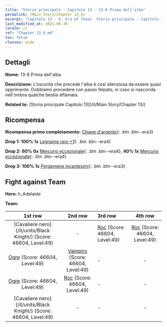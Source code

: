 ```yaml
---
title: "Storia principale - Capitolo 13 - 13-8 Prima dell'alba"
permalink: /Main Story/Chapter 13_8/
excerpt: "Capitolo 13 - 8. Era of Chaos  Storia principale - Capitolo 13_8. 13-8 Prima dell'alba"
last_modified_at: 2021-06-30
locale: it
ref: "Chapter 13_8.md"
toc: false
classes: wide
---
```


## Dettagli

 **Nome:** 13-8 Prima dell'alba

 **Descrizione:** L'oscurità che precede l'alba è così silenziosa da essere quasi opprimente. Dobbiamo procedere con passo felpato, in caso si nasconda nell'ombra qualche bestia affamata.

 **Related to:** [Storia principale Capitolo 13](/it/Main Story/Chapter 13/)

## Ricompensa

 **Ricompensa primo completamento:** [Chiave d'argento](/ItemsIT/con_693/){: .btn .btn--era3}

 **Drop 1:** **100% 1x** [Legname raro +1](/ItemsIT/mat_41/){: .btn .btn--era4}

 **Drop 2:** **60% 0x** [Mercurio eccezionale](/ItemsIT/mat_35/){: .btn .btn--era4}, **40% 1x** [Mercurio eccezionale](/ItemsIT/mat_35/){: .btn .btn--era4}

 **Drop 3:** **100% 1x** [Pergamene incantesimi](/ItemsIT/con_694/){: .btn .btn--era3}


## Fight against Team
 **Hero:** h_Adelaide

 **Team:**


  | 1st row | 2nd row | 3rd row | 4th row |
  |:----:|:----:|:----|:----:|
  | [Cavaliere nero](/it/units/Black Knight/) (Score: 46604, Level:49)  | - | [Roc](/it/units/Roc/) (Score: 46604, Level:49)  | [Roc](/it/units/Roc/) (Score: 46604, Level:49)  |
  | [Ogre](/it/units/Ogre/) (Score: 46604, Level:49)  | [Vampiro](/it/units/Vampire/) (Score: 46604, Level:49)  | - | - |
  | [Ogre](/it/units/Ogre/) (Score: 46604, Level:49)  | [Roc](/it/units/Roc/) (Score: 46604, Level:49)  | - | - |
  | [Cavaliere nero](/it/units/Black Knight/) (Score: 46604, Level:49)  | - | - | - |


